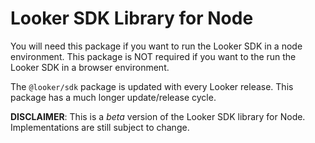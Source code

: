 # Looker SDK Library for Node

You will need this package if you want to run the Looker SDK in a node environment. This package is NOT required if you want to the run the Looker SDK in a browser environment.

The `@looker/sdk` package is updated with every Looker release. This package has a much longer update/release cycle.

**DISCLAIMER**: This is a _beta_ version of the Looker SDK library for Node. Implementations are still subject to change.
